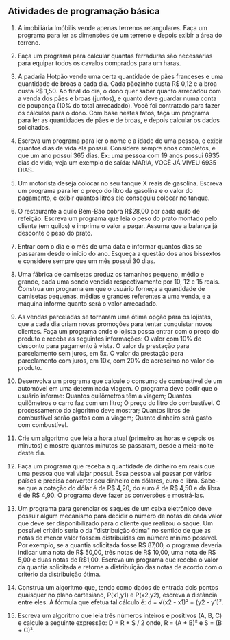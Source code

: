 ## Atividades de programação básica

1. A imobiliária Imóbilis vende apenas terrenos retangulares. Faça um programa para ler as dimensões de um terreno e depois exibir a área do terreno.

2. Faça um programa para calcular quantas ferraduras são necessárias para equipar todos os cavalos comprados para um haras.

3. A padaria Hotpão vende uma certa quantidade de pães franceses e uma quantidade de broas a cada dia. Cada pãozinho custa R$ 0,12 e a broa custa R$ 1,50. Ao final do dia, o dono quer saber quanto arrecadou com a venda dos pães e broas (juntos), e quanto deve guardar numa conta de poupança (10% do total arrecadado). Você foi contratado para fazer os cálculos para o dono. Com base nestes fatos, faça um programa para ler as quantidades de pães e de broas, e depois calcular os dados solicitados.

4. Escreva um programa para ler o nome e a idade de uma pessoa, e exibir quantos dias de vida ela possui. Considere sempre anos completos, e que um ano possui 365 dias. Ex: uma pessoa com 19 anos possui 6935 dias de vida; veja um exemplo de saída: MARIA, VOCÊ JÁ VIVEU 6935 DIAS.

5. Um motorista deseja colocar no seu tanque X reais de gasolina. Escreva um programa para ler o preço do litro da gasolina e o valor do pagamento, e exibir quantos litros ele conseguiu colocar no tanque.

6. O restaurante a quilo Bem-Bão cobra R$28,00 por cada quilo de refeição. Escreva um programa que leia o peso do prato montado pelo cliente (em quilos) e imprima o valor a pagar. Assuma que a balança já desconte o peso do prato.

7. Entrar com o dia e o mês de uma data e informar quantos dias se passaram desde o início do ano. Esqueça a questão dos anos bissextos e considere sempre que um mês possui 30 dias.

8. Uma fábrica de camisetas produz os tamanhos pequeno, médio e grande, cada uma sendo vendida respectivamente por 10, 12 e 15 reais. Construa um programa em que o usuário forneça a quantidade de camisetas pequenas, médias e grandes referentes a uma venda, e a máquina informe quanto será o valor arrecadado.

9. As vendas parceladas se tornaram uma ótima opção para os lojistas, que a cada dia criam novas promoções para tentar conquistar novos clientes. Faça um programa onde o lojista possa entrar com o preço do produto e receba as seguintes informações: O valor com 10% de desconto para pagamento à vista. O valor da prestação para parcelamento sem juros, em 5x. O valor da prestação para parcelamento com juros, em 10x, com 20% de acréscimo no valor do produto.

10. Desenvolva um programa que calcule o consumo de combustível de um automóvel em uma determinada viagem. O programa deve pedir que o usuário informe: Quantos quilômetros têm a viagem; Quantos quilômetros o carro faz com um litro; O preço do litro do combustível. O processamento do algoritmo deve mostrar; Quantos litros de combustível serão gastos com a viagem; Quanto dinheiro será gasto com combustível.

11. Crie um algoritmo que leia a hora atual (primeiro as horas e depois os minutos) e mostre quantos minutos se passaram, desde a meia-noite deste dia.

12. Faça um programa que receba a quantidade de dinheiro em reais que uma pessoa que vai viajar possui. Essa pessoa vai passar por vários países e precisa converter seu dinheiro em dólares, euro e libra. Sabe-se que a cotação do dólar é de R$ 4,20, do euro é de R$ 4,50 e da libra é de R$ 4,90. O programa deve fazer as conversões e mostrá-las.

13. Um programa para gerenciar os saques de um caixa eletrônico deve possuir algum mecanismo para decidir o número de notas de cada valor que deve ser disponibilizado para o cliente que realizou o saque. Um possível critério seria o da "distribuição ótima" no sentido de que as notas de menor valor fossem distribuídas em número mínimo possível. Por exemplo, se a quantia solicitada fosse R$ 87,00, o programa deveria indicar uma nota de R$ 50,00, três notas de R$ 10,00, uma nota de R$ 5,00 e duas notas de R$1,00. Escreva um programa que receba o valor da quantia solicitada e retorne a distribuição das notas de acordo com o critério da distribuição ótima.

14. Construa um algoritmo que, tendo como dados de entrada dois pontos quaisquer no plano cartesiano, P(x1,y1) e P(x2,y2), escreva a distância entre eles. A fórmula que efetua tal cálculo é: d = √(x2 - x1)² + (y2 - y1)².

15. Escreva um algoritmo que leia três números inteiros e positivos (A, B, C) e calcule a seguinte expressão: D = R + S / 2 onde, R = (A + B)² e S = (B + C)².
